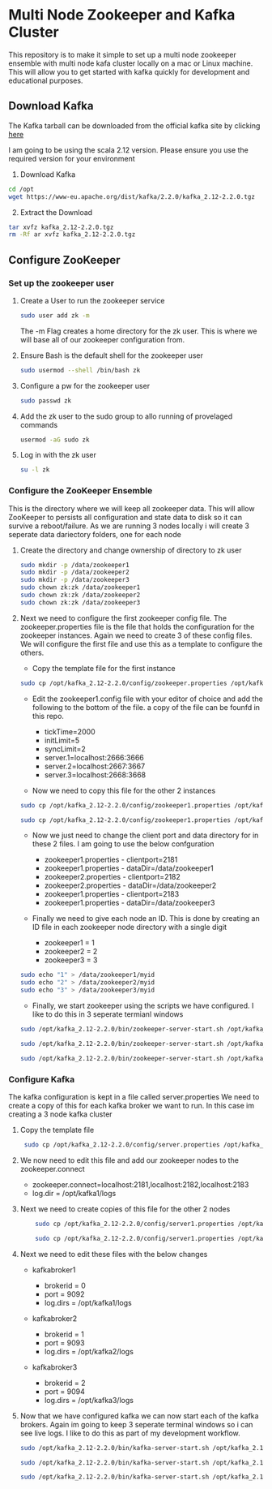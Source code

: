 # Multi Node Zookeeper and Kafka Cluster
This repository is to make it simple to set up a multi node zookeeper ensemble with multi node kafa cluster locally on a mac or Linux machine. This will allow you to get started with kafka quickly for development and educational purposes.

## Download Kafka

The Kafka tarball can be downloaded from the official kafka site by clicking [here](https://kafka.apache.org) 

I am going to be using the scala 2.12 version. Please ensure you use the required version for your environment

1. Download Kafka
```bash
cd /opt
wget https://www-eu.apache.org/dist/kafka/2.2.0/kafka_2.12-2.2.0.tgz
```
2. Extract the Download
```bash
tar xvfz kafka_2.12-2.2.0.tgz
rm -Rf ar xvfz kafka_2.12-2.2.0.tgz
```
## Configure ZooKeeper

### Set up the zookeeper user
1. Create a User to run the zookeeper service
    ```bash 
    sudo user add zk -m
    ```
    The -m Flag creates a home directory for the zk user. This is where we will base all of our zookeeper configuration from.

2. Ensure Bash is the default shell for the zookeeper user
    ```bash
    sudo usermod --shell /bin/bash zk
    ```

3. Configure a pw for the zookeeper user
    ```bash
    sudo passwd zk
    ```

4. Add the zk user to the sudo group to allo running of provelaged commands
    ```bash
    usermod -aG sudo zk
    ```
5. Log in with the zk user
    ```bash
    su -l zk
    ```
### Configure the ZooKeeper Ensemble

This is the directory where we will keep all zookeeper data. This will allow ZooKeeper to persists all configuration and state data to disk so it can survive a reboot/failure. As we are running 3 nodes locally i will create 3 seperate data dariectory folders, one for each node

1. Create the directory and change ownership of directory to zk user
    ```bash
    sudo mkdir -p /data/zookeeper1
    sudo mkdir -p /data/zookeeper2
    sudo mkdir -p /data/zookeeper3
    sudo chown zk:zk /data/zookeeper1
    sudo chown zk:zk /data/zookeeper2
    sudo chown zk:zk /data/zookeeper3
    ```

2. Next we need to configure the first zookeeper config file. The zookeeper.properties file is the file that holds the configuration for the zookeeper instances. Again we need to create 3 of these config files. We will configure the first file and use this as a template to configure the others.
    * Copy the template file for the first instance
    ```bash
    sudo cp /opt/kafka_2.12-2.2.0/config/zookeeper.properties /opt/kafka_2.12-2.2.0/config/zookeeper1.properties
    ```
    * Edit the zookeeper1.config file with your editor of choice and add the following to the bottom of the file. a copy of the file can be founfd in this repo.

        * tickTime=2000 
        * initLimit=5
        * syncLimit=2
        * server.1=localhost:2666:3666
        * server.2=localhost:2667:3667
        * server.3=localhost:2668:3668

    * Now we need to copy this file for the other 2 instances
    ```bash
    sudo cp /opt/kafka_2.12-2.2.0/config/zookeeper1.properties /opt/kafka_2.12-2.2.0/config/zookeeper2.properties

    sudo cp /opt/kafka_2.12-2.2.0/config/zookeeper1.properties /opt/kafka_2.12-2.2.0/config/zookeeper3.properties
    ```
    * Now we just need to change the client port and data directory for in these 2 files. I am going to use the below confguration
        
        * zookeeper1.properties - clientport=2181
        * zookeeper1.properties - dataDir=/data/zookeeper1
        * zookeeper2.properties - clientport=2182
        * zookeeper2.properties - dataDir=/data/zookeeper2
        * zookeeper1.properties - clientport=2183
        * zookeeper1.properties - dataDir=/data/zookeeper3

    * Finally we need to give each node an ID. This is done by creating an ID file in each zookeeper node directory with a single digit

        * zookeeper1 = 1
        * zookeeper2 = 2
        * zookeeper3 = 3

    ```bash
    sudo echo "1" > /data/zookeeper1/myid
    sudo echo "2" > /data/zookeeper2/myid
    sudo echo "3" > /data/zookeeper3/myid
    ```
    * Finally, we start zookeeper using the scripts we have configured. I like to do this in 3 seperate termianl windows
    ```bash
    sudo /opt/kafka_2.12-2.2.0/bin/zookeeper-server-start.sh /opt/kafka_2.12-2.2.0/config/zookeeper1.properties

    sudo /opt/kafka_2.12-2.2.0/bin/zookeeper-server-start.sh /opt/kafka_2.12-2.2.0/config/zookeeper2.properties

    sudo /opt/kafka_2.12-2.2.0/bin/zookeeper-server-start.sh /opt/kafka_2.12-2.2.0/config/zookeeper3.properties
    ```
     
### Configure Kafka
The kafka configuration is kept in a file called server.properties
We need to create a copy of this for each kafka broker we want to run. In this case im creating a 3 node kafka cluster

1. Copy the template file
   ```bash
    sudo cp /opt/kafka_2.12-2.2.0/config/server.properties /opt/kafka_2.12-2.2.0/config/server1.properties
   ```
2. We now need to edit this file and add our zookeeper nodes to the zookeeper.connect
    * zookeeper.connect=localhost:2181,localhost:2182,localhost:2183
    * log.dir = /opt/kafka1/logs

3. Next we need to create copies of this file for the other 2 nodes
    ```bash
        sudo cp /opt/kafka_2.12-2.2.0/config/server1.properties /opt/kafka_2.12-2.2.0/config/server2.properties

        sudo cp /opt/kafka_2.12-2.2.0/config/server1.properties /opt/kafka_2.12-2.2.0/config/server3.properties
    ```

4. Next we need to edit these files with the below changes

    * kafkabroker1
        
        * brokerid = 0
        * port = 9092
        * log.dirs = /opt/kafka1/logs
  
    * kafkabroker2

        * brokerid = 1
        * port = 9093
        * log.dirs = /opt/kafka2/logs 

    * kafkabroker3

        * brokerid = 2
        * port = 9094
        * log.dirs = /opt/kafka3/logs

5. Now that we have configured kafka we can now start each of the kafka brokers. Again im going to keep 3 seperate terminal windows so i can see live logs. I like to do this as part of my development workflow.
    ```bash
    sudo /opt/kafka_2.12-2.2.0/bin/kafka-server-start.sh /opt/kafka_2.12-2.2.0/config/server1.properties

    sudo /opt/kafka_2.12-2.2.0/bin/kafka-server-start.sh /opt/kafka_2.12-2.2.0/config/server2.properties

    sudo /opt/kafka_2.12-2.2.0/bin/kafka-server-start.sh /opt/kafka_2.12-2.2.0/config/server3.properties
    ```


